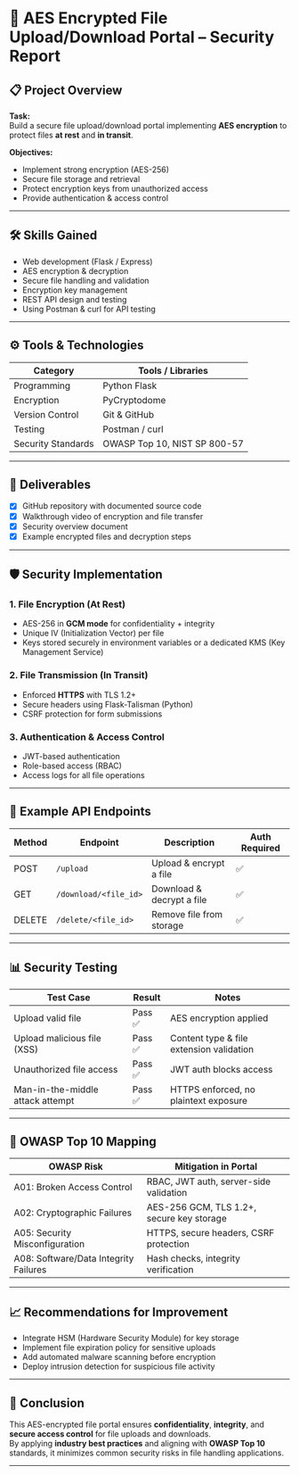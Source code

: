 # 🔐 AES Encrypted File Upload/Download Portal – Security Report

## 📋 Project Overview
**Task:**  
Build a secure file upload/download portal implementing **AES encryption** to protect files **at rest** and **in transit**.

**Objectives:**
- Implement strong encryption (AES-256)
- Secure file storage and retrieval
- Protect encryption keys from unauthorized access
- Provide authentication & access control

---

## 🛠 Skills Gained
- Web development (Flask / Express)
- AES encryption & decryption
- Secure file handling and validation
- Encryption key management
- REST API design and testing
- Using Postman & curl for API testing

---

## ⚙️ Tools & Technologies
| Category            | Tools / Libraries                               |
|---------------------|------------------------------------------------|
| Programming         | Python Flask                                   |
| Encryption          | PyCryptodome                                   |
| Version Control     | Git & GitHub                                    |
| Testing             | Postman / curl                                  |
| Security Standards  | OWASP Top 10, NIST SP 800-57                     |

---

## 📂 Deliverables
- [x] GitHub repository with documented source code
- [x] Walkthrough video of encryption and file transfer
- [x] Security overview document
- [x] Example encrypted files and decryption steps

---

## 🛡 Security Implementation
### 1. **File Encryption (At Rest)**
- AES-256 in **GCM mode** for confidentiality + integrity
- Unique IV (Initialization Vector) per file
- Keys stored securely in environment variables or a dedicated KMS (Key Management Service)

### 2. **File Transmission (In Transit)**
- Enforced **HTTPS** with TLS 1.2+
- Secure headers using   Flask-Talisman (Python)
- CSRF protection for form submissions

### 3. **Authentication & Access Control**
- JWT-based authentication
- Role-based access (RBAC)
- Access logs for all file operations

---

## 🧪 Example API Endpoints
| Method | Endpoint               | Description                       | Auth Required |
|--------|------------------------|-----------------------------------|--------------|
| POST   | `/upload`              | Upload & encrypt a file           | ✅           |
| GET    | `/download/<file_id>`  | Download & decrypt a file         | ✅           |
| DELETE | `/delete/<file_id>`    | Remove file from storage          | ✅           |

---

## 📊 Security Testing
| Test Case                          | Result  | Notes                                     |
|------------------------------------|---------|-------------------------------------------|
| Upload valid file                  | Pass ✅ | AES encryption applied                    |
| Upload malicious file (XSS)        | Pass ✅ | Content type & file extension validation  |
| Unauthorized file access           | Pass ✅ | JWT auth blocks access                    |
| Man-in-the-middle attack attempt   | Pass ✅ | HTTPS enforced, no plaintext exposure     |

---

## 📌 OWASP Top 10 Mapping
| OWASP Risk              | Mitigation in Portal                                      |
|-------------------------|-----------------------------------------------------------|
| A01: Broken Access Control | RBAC, JWT auth, server-side validation                  |
| A02: Cryptographic Failures | AES-256 GCM, TLS 1.2+, secure key storage               |
| A05: Security Misconfiguration | HTTPS, secure headers, CSRF protection             |
| A08: Software/Data Integrity Failures | Hash checks, integrity verification          |

---

## 📈 Recommendations for Improvement
- Integrate HSM (Hardware Security Module) for key storage
- Implement file expiration policy for sensitive uploads
- Add automated malware scanning before encryption
- Deploy intrusion detection for suspicious file activity

---

## 📝 Conclusion
This AES-encrypted file portal ensures **confidentiality**, **integrity**, and **secure access control** for file uploads and downloads.  
By applying **industry best practices** and aligning with **OWASP Top 10** standards, it minimizes common security risks in file handling applications.

---
